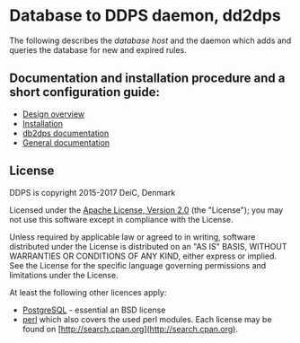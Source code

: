 
# Database to DDPS daemon, dd2dps

The following describes the _database host_ and the daemon which adds and
queries the database for new and expired rules.

## Documentation and installation procedure and a short configuration guide:

  - [Design overview](docs/ddps-design-short.md)
  - [Installation](docs/install.md)
  - [db2dps documentation](docs/db2dps-documentation.md)
  - [General documentation](docs/README-docs.md)

## License

DDPS is copyright 2015-2017 DeiC, Denmark

Licensed under the [Apache License, Version 2.0](http://www.apache.org/licenses/LICENSE-2.0)
(the "License"); you may not use this software except in compliance with the
License.

Unless required by applicable law or agreed to in writing, software distributed
under the License is distributed on an "AS IS" BASIS, WITHOUT WARRANTIES OR
CONDITIONS OF ANY KIND, either express or implied. See the License for the
specific language governing permissions and limitations under the License.

At least the following other licences apply:

  - [PostgreSQL](https://www.postgresql.org/about/licence/) - essential an BSD license
  - [perl](https://dev.perl.org/licenses/) which also covers the used perl modules. Each license
    may be found on [http://search.cpan.org](http://search.cpan.org).

